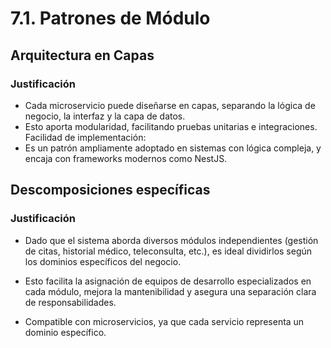 # 7.1. Patrones de Módulo

## Arquitectura en Capas
### Justificación
- Cada microservicio puede diseñarse en capas, separando la lógica de negocio, la interfaz y la capa de datos.
- Esto aporta modularidad, facilitando pruebas unitarias e integraciones.
Facilidad de implementación:
- Es un patrón ampliamente adoptado en sistemas con lógica compleja, y encaja con frameworks modernos como NestJS.

## Descomposiciones específicas
### Justificación
- Dado que el sistema aborda diversos módulos independientes (gestión de citas, historial médico, teleconsulta, etc.), es ideal dividirlos según los dominios específicos del negocio.

- Esto facilita la asignación de equipos de desarrollo especializados en cada módulo, mejora la mantenibilidad y asegura una separación clara de responsabilidades.

- Compatible con microservicios, ya que cada servicio representa un dominio específico.

